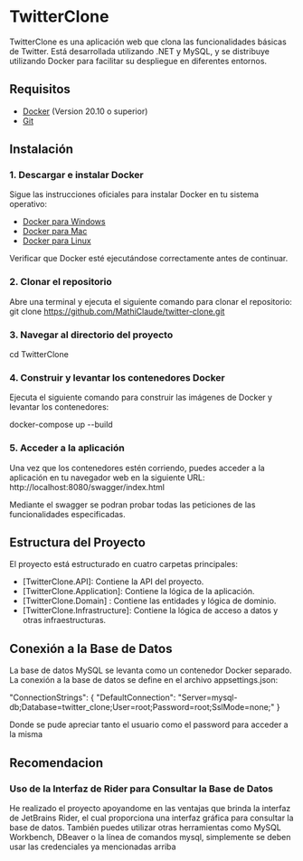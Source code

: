 # TwitterClone

TwitterClone es una aplicación web que clona las funcionalidades básicas de Twitter. Está desarrollada utilizando .NET y MySQL, y se distribuye utilizando Docker para facilitar su despliegue en diferentes entornos.

## Requisitos

- [Docker](https://www.docker.com/get-started) (Version 20.10 o superior)
- [Git](https://git-scm.com/downloads)

## Instalación

### 1. Descargar e instalar Docker
Sigue las instrucciones oficiales para instalar Docker en tu sistema operativo:

- [Docker para Windows](https://docs.docker.com/docker-for-windows/install/)
- [Docker para Mac](https://docs.docker.com/docker-for-mac/install/)
- [Docker para Linux](https://docs.docker.com/engine/install/)

Verificar que Docker esté ejecutándose correctamente antes de continuar.

### 2. Clonar el repositorio
Abre una terminal y ejecuta el siguiente comando para clonar el repositorio:
git clone https://github.com/MathiClaude/twitter-clone.git

### 3. Navegar al directorio del proyecto
cd TwitterClone

### 4. Construir y levantar los contenedores Docker
Ejecuta el siguiente comando para construir las imágenes de Docker y levantar los contenedores:

docker-compose up --build

### 5. Acceder a la aplicación
Una vez que los contenedores estén corriendo, puedes acceder a la aplicación en tu navegador web en la siguiente URL:
http://localhost:8080/swagger/index.html

Mediante el swagger se podran probar todas las peticiones de las funcionalidades especificadas.

## Estructura del Proyecto
El proyecto está estructurado en cuatro carpetas principales:

- [TwitterClone.API]: Contiene la API del proyecto.
- [TwitterClone.Application]: Contiene la lógica de la aplicación.
- [TwitterClone.Domain] : Contiene las entidades y lógica de dominio.
- [TwitterClone.Infrastructure]: Contiene la lógica de acceso a datos y otras infraestructuras.

## Conexión a la Base de Datos
La base de datos MySQL se levanta como un contenedor Docker separado. La conexión a la base de datos se define en el archivo appsettings.json:

"ConnectionStrings": {
    "DefaultConnection": "Server=mysql-db;Database=twitter_clone;User=root;Password=root;SslMode=none;"
}

Donde se pude apreciar tanto el usuario como el password para acceder a la misma

## Recomendacion 

### Uso de la Interfaz de Rider para Consultar la Base de Datos
He realizado el proyecto apoyandome en las ventajas que brinda la interfaz de JetBrains Rider, el cual
proporciona una interfaz gráfica para consultar la base de datos. 
También puedes utilizar otras herramientas como MySQL Workbench, DBeaver o la línea de comandos mysql, simplemente se deben usar 
las credenciales ya mencionadas arriba